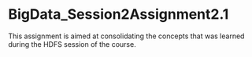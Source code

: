 # BigData_Session2Assignment2.1
This assignment is aimed at consolidating the concepts that was learned during the HDFS session of the course.
